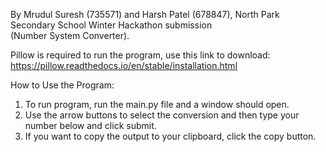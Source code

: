 By Mrudul Suresh (735571) and Harsh Patel (678847), North Park 
Secondary School Winter Hackathon submission   
(Number System Converter). 

Pillow is required to run the program, use this link to download:
https://pillow.readthedocs.io/en/stable/installation.html


How to Use the Program:
1. To run program, run the main.py file and a window should open.  
2. Use the arrow buttons to select the conversion and then type 
your number below and click submit.     
3. If you want to copy the output to your clipboard, click the copy button.